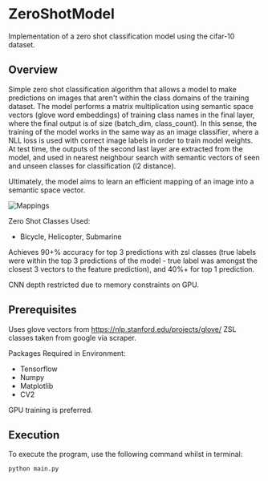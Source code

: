 # ZeroShotModel

Implementation of a zero shot classification model using the cifar-10 dataset.

## Overview

Simple zero shot classification algorithm that allows a model to make predictions on images that aren't within the class domains of the training dataset. The model performs a matrix multiplication using semantic space vectors (glove word embeddings) of training class names in the final layer, where the final output is of size (batch_dim, class_count). In this sense, the training of the model works in the same way as an image classifier, where a NLL loss is used with correct image labels in order to train model weights. At test time, the outputs of the second last layer are extracted from the model, and used in nearest neighbour search with semantic vectors of seen and unseen classes for classification (l2 distance).

Ultimately, the model aims to learn an efficient mapping of an image into a semantic space vector.

![Mappings](https://miro.medium.com/max/1200/1*Fat62b1ZITOFMPXTcHNkLw.jpeg)

Zero Shot Classes Used:
- Bicycle, Helicopter, Submarine

Achieves 90+% accuracy for top 3 predictions with zsl classes (true labels were within the top 3 predictions of the model - true label was amongst the closest 3 vectors to the feature prediction), and 40%+ for top 1 prediction.

CNN depth restricted due to memory constraints on GPU.

## Prerequisites
Uses glove vectors from https://nlp.stanford.edu/projects/glove/
ZSL classes taken from google via scraper.

Packages Required in Environment:
- Tensorflow
- Numpy
- Matplotlib
- CV2

GPU training is preferred.

## Execution

To execute the program, use the following command whilst in terminal:
```
python main.py
```
